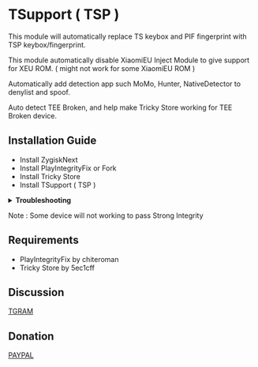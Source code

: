 # TSupport ( TSP )

This module will automatically replace TS keybox and PIF fingerprint with TSP keybox/fingerprint.

This module automatically disable XiaomiEU Inject Module to give support for XEU ROM. ( might not work for some XiaomiEU ROM )

Automatically add detection app such MoMo, Hunter, NativeDetector to denylist and spoof.

Auto detect TEE Broken, and help make Tricky Store working for TEE Broken device.

## Installation Guide
- Install ZygiskNext
- Install PlayIntegrityFix or Fork
- Install Tricky Store
- Install TSupport ( TSP )

<details>
<summary>
<strong>
Troubleshooting
</strong>
</summary>
</details>

Note : Some device will not working to pass Strong Integrity

## Requirements
* PlayIntegrityFix by chiteroman
* Tricky Store by 5ec1cff

## Discussion
[TGRAM](https://t.me/citraintegritytrick)

## Donation
[PAYPAL](https://paypal.me/CitraStanalone?country.x=US&locale.x=en_US)
